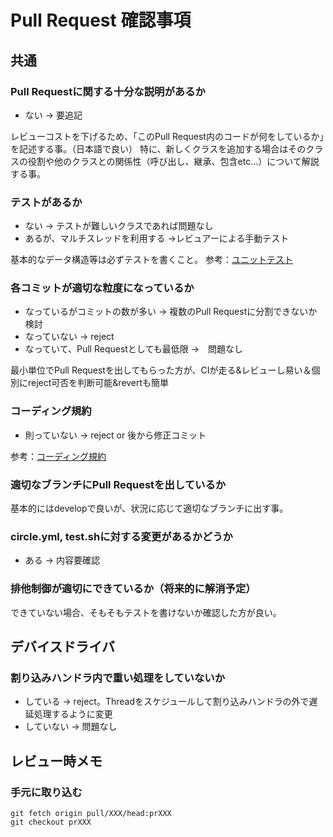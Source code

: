 Pull Request 確認事項
====================

共通
---
### Pull Requestに関する十分な説明があるか
* ない → 要追記

レビューコストを下げるため、「このPull Request内のコードが何をしているか」を記述する事。（日本語で良い）
特に、新しくクラスを追加する場合はそのクラスの役割や他のクラスとの関係性（呼び出し、継承、包含etc...）について解説する事。

### テストがあるか
* ない → テストが難しいクラスであれば問題なし
* あるが、マルチスレッドを利用する →レビュアーによる手動テスト

基本的なデータ構造等は必ずテストを書くこと。
参考：[ユニットテスト](doc/test.md)

### 各コミットが適切な粒度になっているか
* なっているがコミットの数が多い → 複数のPull Requestに分割できないか検討
* なっていない → reject
* なっていて、Pull Requestとしても最低限 →　問題なし

最小単位でPull Requestを出してもらった方が、CIが走る&レビューし易い＆個別にreject可否を判断可能&revertも簡単

### コーディング規約
* 則っていない → reject or 後から修正コミット

参考：[コーディング規約](codingstyle.md)

### 適切なブランチにPull Requestを出しているか

基本的にはdevelopで良いが、状況に応じて適切なブランチに出す事。

### circle.yml, test.shに対する変更があるかどうか
* ある → 内容要確認

### 排他制御が適切にできているか（将来的に解消予定）
できていない場合、そもそもテストを書けないか確認した方が良い。

デバイスドライバ
---------------
### 割り込みハンドラ内で重い処理をしていないか
* している → reject。Threadをスケジュールして割り込みハンドラの外で遅延処理するように変更
* していない → 問題なし

レビュー時メモ
--------------

### 手元に取り込む

```
git fetch origin pull/XXX/head:prXXX
git checkout prXXX
```

